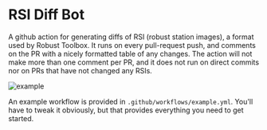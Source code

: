 # RSI Diff Bot

A github action for generating diffs of RSI (robust station images), a format used by Robust Toolbox. It runs on every pull-request push, and comments on the PR
with a nicely formatted table of any changes. The action will not make more than one comment per PR, and it does not run on direct commits nor on PRs that have not
changed any RSIs.

![example](https://i.imgur.com/ZJcBaX2.png)

An example workflow is provided in `.github/workflows/example.yml`. You'll have to tweak it obviously, but that provides everything you need to get started.
